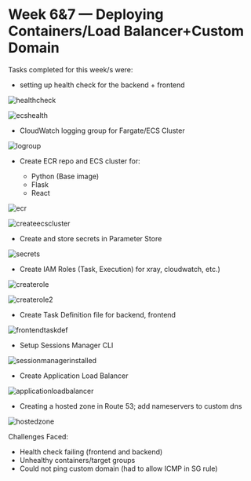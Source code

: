 # Week 6&7 — Deploying Containers/Load Balancer+Custom Domain

Tasks completed for this week/s were:

- setting up health check for the backend + frontend

![healthcheck](https://user-images.githubusercontent.com/125153369/235268959-28011bd7-174b-42b5-864f-056236225ef4.PNG)

![ecshealth](https://user-images.githubusercontent.com/125153369/235268557-0d86894f-15a3-48ff-a763-2edbe63b0b6d.PNG)

- CloudWatch logging group for Fargate/ECS Cluster

![logroup](https://user-images.githubusercontent.com/125153369/235271692-a04b77d5-3203-400c-a833-0fb1b550da22.PNG)

- Create ECR repo and ECS cluster for:

  - Python (Base image)
  - Flask
  - React 

![ecr](https://user-images.githubusercontent.com/125153369/235269608-e484e6d0-649e-4469-abc3-991c11221ffd.PNG)

![createecscluster](https://user-images.githubusercontent.com/125153369/235271497-5f82d310-1eb0-451a-9d74-ff004cbdc054.PNG)


- Create and store secrets in Parameter Store

![secrets](https://user-images.githubusercontent.com/125153369/235268274-ef78f28c-2b40-415b-baa0-f82480b1d004.PNG)

- Create IAM Roles (Task, Execution) for xray, cloudwatch, etc.)

![createrole](https://user-images.githubusercontent.com/125153369/235271540-3eb93bd3-3925-4873-b968-7d502ba88d71.PNG)

![createrole2](https://user-images.githubusercontent.com/125153369/235271577-72627ef0-1f4b-423c-a9f4-9d803dbd05bb.PNG)

- Create Task Definition file for backend, frontend
 
![frontendtaskdef](https://user-images.githubusercontent.com/125153369/235271377-fa45cf74-7f11-4857-a8f8-bfd86374618c.PNG)

- Setup Sessions Manager CLI

![sessionmanagerinstalled](https://user-images.githubusercontent.com/125153369/235267952-1ff8f017-a0ce-4e9b-9f70-35d723003909.PNG)

- Create Application Load Balancer

![applicationloadbalancer](https://user-images.githubusercontent.com/125153369/235271273-5b4d97f4-cb78-4268-a39c-9dc9ef20fa53.PNG)


- Creating a hosted zone in Route 53; add nameservers to custom dns

![hostedzone](https://user-images.githubusercontent.com/125153369/235271326-46f98e3b-aa2b-4c49-bbe4-75f196f10ee4.PNG)



Challenges Faced:

 - Health check failing (frontend and backend)
 - Unhealthy containers/target groups
 - Could not ping custom domain (had to allow ICMP in SG rule)
 
